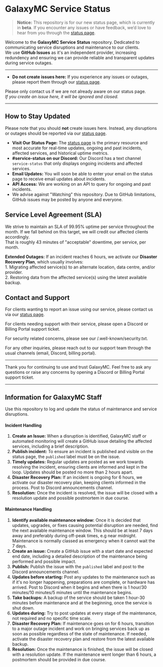 # GalaxyMC Service Status

> **Notice:** This repository is for our new status page, which is currently in **beta**. If you encounter any issues or have feedback, we’d love to hear from you through the [status page](https://status.galaxymc.co.uk/).

Welcome to the **GalaxyMC Service Status** repository. Dedicated to communicating service disruptions and maintenance to our clients.  
We use **GitHub Issues** as it's an independent provider, increasing redundency and ensuring we can provide reliable and transparent updates during service outages.

---

- **Do not create issues here:** If you experience any issues or outages, please report them through our [status page](https://status.galaxymc.co.uk/).

Please only contact us if we are not already aware on our status page.  
*If you create an issue here, it will be ignored and closed.*

---

## How to Stay Updated

Please note that you should **not** create issues here. Instead, any disruptions or outages should be reported via our [status page](https://status.galaxymc.co.uk/).

- **Visit Our Status Page:** The [status page](https://status.galaxymc.co.uk/) is the primary resource and most accurate for real-time updates, ongoing and past incidents, affected services, and historical uptime metrics.
- **#service-status on our Discord:** Our Discord has a text channel `service-status` that only displays ongoing incidents and affected services.
- **Email Updates:** You will soon be able to enter your email on the status page to receive email updates about incidents.
- **API Access:** We are working on an API to query for ongoing and past incidents.
- We advise against "Watching" this repository. Due to GitHub limitations, GitHub issues may be posted by anyone and everyone.

## Service Level Agreement (SLA)

We strive to maintain an SLA of 99.95% uptime per service throughout the month. If we fall behind on this target, we will credit our affected clients accordingly.  
That is roughly 43 minutes of "acceptable" downtime, per service, per month.

**Extended Outages:** If an incident reaches 6 hours, we activate our **Disaster Recovery Plan**, which usually involves:  
    1. Migrating affected service(s) to an alternate location, data centre, and/or provider.  
    2. Restoring data from the affected service(s) using the latest available backup.

## Contact and Support

For clients wanting to report an issue using our service, please contact us via our [status page](https://status.galaxymc.co.uk/).

For clients needing support with their service, please open a Discord or Billing Portal support ticket.

For security related concerns, please see our /.well-known/security.txt.

For any other inquiries, please reach out to our support team through the usual channels (email, Discord, billing portal).

---

Thank you for continuing to use and trust GalaxyMC. Feel free to ask any questions or raise any concerns by opening a Discord or Billing Portal support ticket.

---

## Information for GalaxyMC Staff

Use this repository to log and update the status of maintenance and service disruptions.

#### Incident Handling

1. **Create an Issue:** When a disruption is identified, GalaxyMC staff or automated monitoring will create a GitHub issue detailing the affected services, including a brief description.
2. **Publish incident:** To ensure an incident is published and visible on the status page, the `published` label must be on the issue.
3. **Timely updates:** Regular updates are posted as we work towards resolving the incident, ensuring clients are informed and kept in the loop. Updates should be posted no more than 2 hours apart.
4. **Disaster Recovery Plan:** If an incident is ongoing for 6 hours, we activate our disaster recovery plan, keeping clients informed in the process. Post to Discord announcements channel.
5. **Resolution:** Once the incident is resolved, the issue will be closed with a resolution update and possible postmortem in due course.

#### Maintenance Handling

1. **Identify available maintenance window:** Once it is decided that updates, upgrades, or fixes causing potential disruption are needed, find the next available maintenance window. This should be at least 7 days away and preferably during off-peak times, e.g near midnight.  
    Maintenance is normally classed as emergency when it cannot wait the 7 days.
2. **Create an issue:** Create a GitHub issue with a start date and expected end date, including a detailed description of the maintenance being performed and possible impact.
3. **Publish:** Publish the issue with the `published` label and post to the Discord announcements channel.
4. **Updates before starting:** Post any updates to the maintenance such as if it's no longer happening, preparations are complete, or hardware has arrived. Post to Discord when it begins and when there is 1 hour/30 minutes/10 minutes/5 minutes until the maintenance begins.
5. **Take backups:** A backup of the service should be taken 1 hour-30 minutes before maintenance and at the beginning, once the service is shut down.
6. **Updates during:** Try to post updates at every stage of the maintenance, not required and no specific time scale.
7. **Disaster Recovery Plan:** If maintenance goes on for 6 hours, transition to a major outage incident and work on bringing services back up as soon as possible regardless of the state of maintenance. If needed, activate the disaster recovery plan and restore from the latest available backup.
8. **Resolution:** Once the maintenance is finished, the issue will be closed with a resolution update. If the maintenance went longer than 6 hours, a postmortem should be provided in due course.
